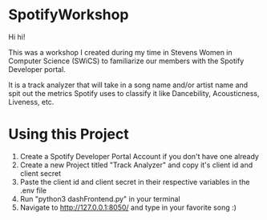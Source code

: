 # SpotifyWorkshop

Hi hi! 

This was a workshop I created during my time in Stevens Women in Computer Science (SWiCS) to familiarize our members with the Spotify Developer portal. 

It is a track analyzer that will take in a song name and/or artist name and spit out the metrics Spotify uses to classify it like Dancebility, Acousticness, Liveness, etc.

# Using this Project

1. Create a Spotify Developer Portal Account if you don't have one already
2. Create a new Project titled "Track Analyzer" and copy it's client id and client secret
3. Paste the client id and client secret in their respective variables in the .env file
4. Run "python3 dashFrontend.py" in your terminal
5. Navigate to http://127.0.0.1:8050/ and type in your favorite song :) 
